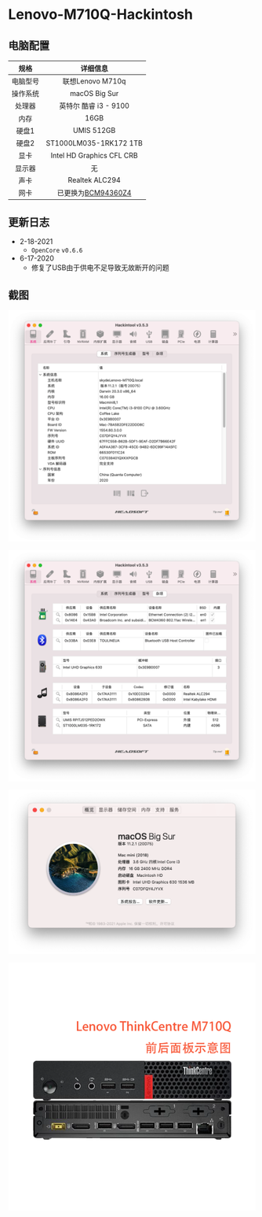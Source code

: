 # Lenovo-M710Q-Hackintosh

## 电脑配置

|   规格   |                           详细信息                           |
| :------: | :----------------------------------------------------------: |
| 电脑型号 |                       联想Lenovo M710q                       |
| 操作系统 |                        macOS Big Sur                         |
|  处理器  |                    英特尔 酷睿 i3 - 9100                     |
|   内存   |                             16GB                             |
|  硬盘1   |                          UMIS 512GB                          |
|  硬盘2   |                    ST1000LM035-1RK172 1TB                    |
|   显卡   |                  Intel HD Graphics CFL CRB                   |
|  显示器  |                              无                              |
|   声卡   |                        Realtek ALC294                        |
|   网卡   | 已更换为[BCM94360Z4](https://blog.daliansky.net/uploads/WeChatandShop.png) |

## 更新日志

- 2-18-2021
  - `OpenCore` `v0.6.6`
- 6-17-2020
  - 修复了USB由于供电不足导致无故断开的问题



## 截图

![Hackintool](./images/Hackintool.png)

![Hackintool2](./images/Hackintool2.png)

![20D75](./images/20D75.png)

![M710Q](./images/M710Q.png)

